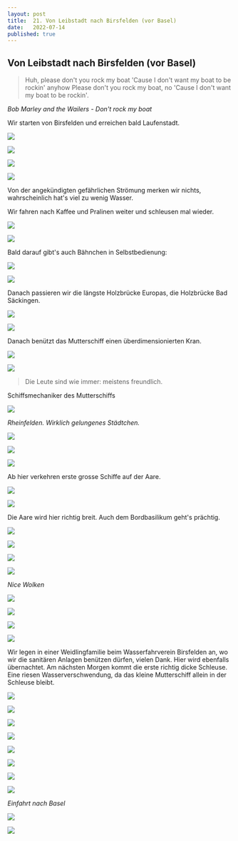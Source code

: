 ```yaml
---
layout: post
title:  21. Von Leibstadt nach Birsfelden (vor Basel)
date:   2022-07-14
published: true
---
```


##  Von Leibstadt nach Birsfelden (vor Basel) ##

> Huh, please don't you rock my boat
'Cause I don't want my boat to be rockin' anyhow
Please don't you rock my boat, no
'Cause I don't want my boat to be rockin'.

*Bob Marley and the Wailers - Don't rock my boat*

Wir starten von Birsfelden und erreichen bald Laufenstadt.

![](/img/20220715_ms_res_birsfelden_0.jpg)

![](/img/20220715_ms_res_birsfelden_1.jpg)

![](/img/20220715_ms_res_birsfelden_2.jpg)

![](/img/20220715_ms_res_birsfelden_3.jpg)

Von der angekündigten gefährlichen Strömung merken wir nichts, wahrscheinlich hat's viel zu wenig Wasser.

Wir fahren nach Kaffee und Pralinen weiter und schleusen mal wieder.

![](/img/20220715_ms_res_birsfelden_4.jpg)

![](/img/20220715_ms_res_birsfelden_5.jpg)

Bald darauf gibt's auch Bähnchen in Selbstbedienung:

![](/img/20220715_ms_res_birsfelden_6.jpg)

![](/img/20220715_ms_res_birsfelden_7.jpg)

Danach passieren wir die längste Holzbrücke Europas, die Holzbrücke Bad Säckingen.

![](/img/20220715_ms_res_birsfelden_8.jpg)

![](/img/20220715_ms_res_birsfelden_9.jpg)

Danach benützt das Mutterschiff einen überdimensionierten Kran.

![](/img/20220715_ms_res_birsfelden_10.jpg)

![](/img/20220715_ms_res_birsfelden_11.jpg)

> Die Leute sind wie immer: meistens freundlich.

Schiffsmechaniker des Mutterschiffs


![](/img/20220715_ms_res_birsfelden_14.jpg)

*Rheinfelden. Wirklich gelungenes Städtchen.*

![](/img/20220715_ms_res_birsfelden_13.jpg)

![](/img/20220715_ms_res_birsfelden_12.jpg)

![](/img/20220715_ms_res_birsfelden_15.jpg)

Ab hier verkehren erste grosse Schiffe auf der Aare.

![](/img/20220715_ms_res_birsfelden_16.jpg)

![](/img/20220715_ms_res_birsfelden_17.jpg)

Die Aare wird hier richtig breit. Auch dem Bordbasilikum geht's prächtig.

![](/img/20220715_ms_res_birsfelden_18.jpg)

![](/img/20220715_ms_res_birsfelden_19.jpg)

![](/img/20220715_ms_res_birsfelden_20.jpg)

![](/img/20220715_ms_res_birsfelden_21.jpg)

*Nice Wolken*

![](/img/20220715_ms_res_birsfelden_22.jpg)

![](/img/20220715_ms_res_birsfelden_23.jpg)

![](/img/20220715_ms_res_birsfelden_24.jpg)

![](/img/20220715_ms_res_birsfelden_25.jpg)

Wir legen in einer Weidlingfamilie beim Wasserfahrverein Birsfelden an, wo wir die sanitären Anlagen benützen dürfen, vielen Dank.
Hier wird ebenfalls übernachtet. Am nächsten Morgen kommt die erste richtig dicke Schleuse. Eine riesen Wasserverschwendung, da das kleine Mutterschiff allein in der Schleuse bleibt.

![](/img/20220715_ms_res_birsfelden_26.jpg)

![](/img/20220715_ms_res_birsfelden_27.jpg)

![](/img/20220715_ms_res_birsfelden_28.jpg)

![](/img/20220715_ms_res_birsfelden_29.jpg)

![](/img/20220715_ms_res_birsfelden_30.jpg)

![](/img/20220715_ms_res_birsfelden_31.jpg)

![](/img/20220715_ms_res_birsfelden_32.jpg)

![](/img/20220715_ms_res_birsfelden_33.jpg)

*Einfahrt nach Basel*

![](/img/20220715_ms_res_birsfelden_34.jpg)

![](/img/20220715_ms_res_birsfelden_35.jpg)


